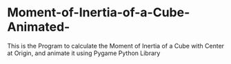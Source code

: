 # Moment-of-Inertia-of-a-Cube-Animated-
This is the Program to calculate the Moment  of Inertia of a Cube with Center at Origin, and  animate it using Pygame Python Library
